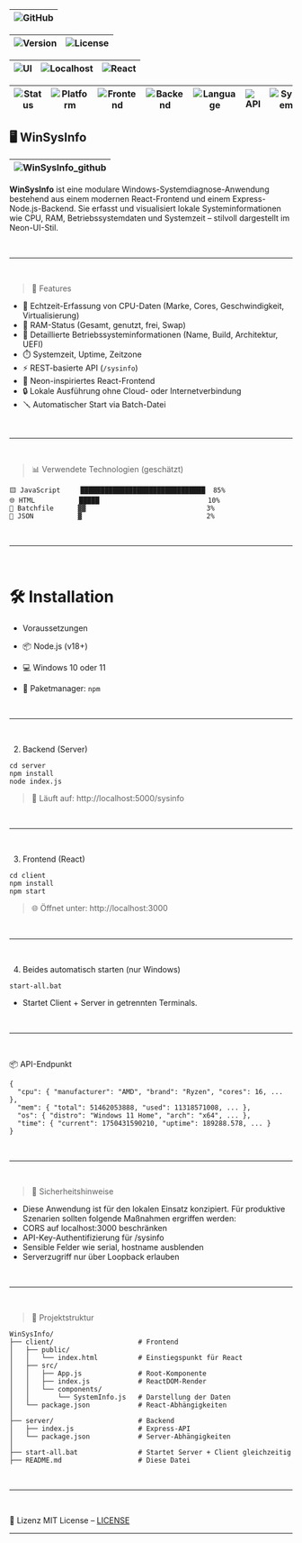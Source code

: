 |![GitHub](https://img.shields.io/badge/GitHub-bylickilabs-181717?style=for-the-badge&logo=github)|
|---|

|![Version](https://img.shields.io/badge/Version-1.0.0-blue?style=for-the-badge)|![License](https://img.shields.io/badge/License-MIT-yellow?style=for-the-badge)|
|---|---|

|![UI](https://img.shields.io/badge/UI-Neon%20Style-ff00ff?style=for-the-badge)|![Localhost](https://img.shields.io/badge/Localhost-3000/5000-critical?style=for-the-badge)|![React](https://img.shields.io/badge/Framework-React-61DAFB?logo=react)|
|---|---|---|

|![Status](https://img.shields.io/badge/Status-Stable-brightgreen?style=for-the-badge)|![Platform](https://img.shields.io/badge/Platform-Windows%2011-0078D6?style=for-the-badge&logo=windows)|![Frontend](https://img.shields.io/badge/Frontend-React-61DAFB?style=for-the-badge&logo=react)|![Backend](https://img.shields.io/badge/Backend-Express-000000?style=for-the-badge&logo=express)|![Language](https://img.shields.io/badge/Language-JavaScript-F7DF1E?style=for-the-badge&logo=javascript)|![API](https://img.shields.io/badge/API-RESTful-ff9800?style=for-the-badge)|![System](https://img.shields.io/badge/Systeminformation-v5.11.x-informational?style=for-the-badge)|
|---|---|---|---|---|---|---|

## 🖥️ WinSysInfo

|![WinSysInfo_github](https://github.com/user-attachments/assets/7cd1ec13-fbc6-434d-9cc7-84e88ec2a0e0)|
|---|

**WinSysInfo** ist eine modulare Windows-Systemdiagnose-Anwendung bestehend aus einem modernen React-Frontend und einem Express-Node.js-Backend. Sie erfasst und visualisiert lokale Systeminformationen wie CPU, RAM, Betriebssystemdaten und Systemzeit – stilvoll dargestellt im Neon-UI-Stil.

<br>

---

<br>

> 🚀 Features

- 🔧 Echtzeit-Erfassung von CPU-Daten (Marke, Cores, Geschwindigkeit, Virtualisierung)
- 💾 RAM-Status (Gesamt, genutzt, frei, Swap)
- 🧩 Detaillierte Betriebssysteminformationen (Name, Build, Architektur, UEFI)
- ⏱️ Systemzeit, Uptime, Zeitzone
- ⚡ REST-basierte API (`/sysinfo`)
- 🎨 Neon-inspiriertes React-Frontend
- 🔒 Lokale Ausführung ohne Cloud- oder Internetverbindung
- 🪛 Automatischer Start via Batch-Datei

<br>

---

<br>

> 📊 Verwendete Technologien (geschätzt)

```yarn
🟨 JavaScript     ███████████████████████████████  85%  
🌐 HTML           █████                           10%  
📄 Batchfile      ▓▓                              3%  
🧾 JSON           ▓                               2%  
```

<br>

---

<br>

# 🛠️ Installation
  - Voraussetzungen

- 📦 Node.js (v18+)
- 💻 Windows 10 oder 11
- 📂 Paketmanager: `npm`

<br>

---

<br>

2. Backend (Server)

```yarn
cd server
npm install
node index.js
```

> 📍 Läuft auf: http://localhost:5000/sysinfo

<br>

---

<br>

3. Frontend (React)

```yarn
cd client
npm install
npm start
```

> 🌐 Öffnet unter: http://localhost:3000

<br>

---

<br>

4. Beides automatisch starten (nur Windows)

```yarn
start-all.bat
```

- Startet Client + Server in getrennten Terminals.

<br>

---

<br>

📦 API-Endpunkt

```yarn
{
  "cpu": { "manufacturer": "AMD", "brand": "Ryzen", "cores": 16, ... },
  "mem": { "total": 51462053888, "used": 11318571008, ... },
  "os": { "distro": "Windows 11 Home", "arch": "x64", ... },
  "time": { "current": 1750431590210, "uptime": 189288.578, ... }
}
```

<br>

---

<br>

> 🔐 Sicherheitshinweise
- Diese Anwendung ist für den lokalen Einsatz konzipiert. Für produktive Szenarien sollten folgende Maßnahmen ergriffen werden:
- CORS auf localhost:3000 beschränken
- API-Key-Authentifizierung für /sysinfo
- Sensible Felder wie serial, hostname ausblenden
- Serverzugriff nur über Loopback erlauben

<br>

---

<br>

> 📁 Projektstruktur

```yarn
WinSysInfo/
├── client/                     # Frontend
│   ├── public/
│   │   └── index.html          # Einstiegspunkt für React
│   ├── src/
│   │   ├── App.js              # Root-Komponente
│   │   ├── index.js            # ReactDOM-Render
│   │   └── components/
│   │       └── SystemInfo.js   # Darstellung der Daten
│   └── package.json            # React-Abhängigkeiten
│
├── server/                     # Backend
│   ├── index.js                # Express-API
│   └── package.json            # Server-Abhängigkeiten
│
├── start-all.bat               # Startet Server + Client gleichzeitig
├── README.md                   # Diese Datei
```

<br>

---

<br>

📃 Lizenz
MIT License – [LICENSE](LICENSE)

---
